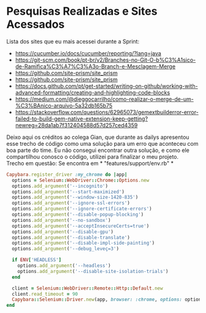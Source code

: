 # Pesquisas Realizadas e Sites Acessados #

Lista dos sites que eu mais acessei durante a Sprint:

- https://cucumber.io/docs/cucumber/reporting/?lang=java 
- https://git-scm.com/book/pt-br/v2/Branches-no-Git-O-b%C3%A1sico-de-Ramifica%C3%A7%C3%A3o-Branch-e-Mesclagem-Merge
- https://github.com/site-prism/site_prism
- https://github.com/site-prism/site_prism 
-  https://docs.github.com/pt/get-started/writing-on-github/working-with-advanced-formatting/creating-and-highlighting-code-blocks      
- https://medium.com/@dieggocarrilho/como-realizar-o-merge-de-um-%C3%BAnico-arquivo-5a32db165b75
-  https://stackoverflow.com/questions/62965073/gemextbuilderror-error-failed-to-build-gem-native-extension-keep-getting?newreg=28da1ab7f312404588d57d257ced4359

Deixo aqui os créditos ao colega Gian, que durante as dailys apresentou esse trecho de código como uma solução para um erro que aconteceu com boa parte do time. Eu não consegui encontrar outra solução, e como ele compartilhou conosco o código, utilizei para finalizar o meu projeto.
<br>
 Trecho em questão: Se encontra em * "features/support/env.rb" *

``` ruby
Capybara.register_driver :my_chrome do |app|
  options = Selenium::WebDriver::Chrome::Options.new
  options.add_argument('--incognito')
  options.add_argument('--start-maximized')
  options.add_argument('--window-size-1420-835')
  options.add_argument('--ignore-ssl-errors')
  options.add_argument('--ignore-certificate-errors')
  options.add_argument('--disable-popup-blocking')
  options.add_argument('--no-sandbox')
  options.add_argument('--acceptInsecureCerts=true')
  options.add_argument('--disable-gpu')
  options.add_argument('--disable-translate')
  options.add_argument('--disable-impl-side-painting')
  options.add_argument('--debug_leveç=3')

  if ENV['HEADLESS']
    options.add_argument('--headless')
    options.add_argument('--disable-site-isolation-trials')
  end

  client = Selenium::WebDriver::Remote::Http::Default.new
  client.read_timeout = 90
  Capybara::Selenium::Driver.new(app, browser: :chrome, options: options)
end
```
